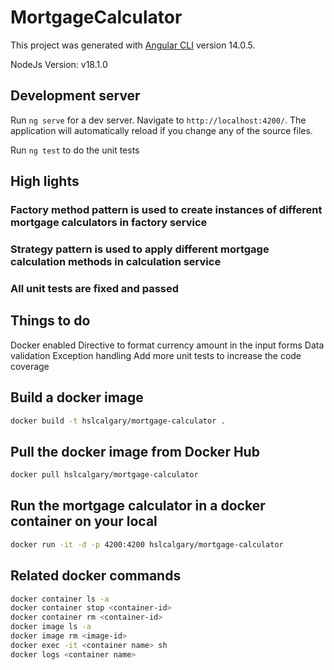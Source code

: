 # MortgageCalculator

This project was generated with [Angular CLI](https://github.com/angular/angular-cli) version 14.0.5.

NodeJs Version: v18.1.0

## Development server

Run `ng serve` for a dev server. Navigate to `http://localhost:4200/`. The application will automatically reload if you change any of the source files.

Run `ng test` to do the unit tests

## High lights

### Factory method pattern is used to create instances of different mortgage calculators in factory service

### Strategy pattern is used to apply different mortgage calculation methods in calculation service

### All unit tests are fixed and passed


## Things to do

Docker enabled
Directive to format currency amount in the input forms
Data validation
Exception handling
Add more unit tests to increase the code coverage

## Build a docker image
```bash
docker build -t hslcalgary/mortgage-calculator .
```
## Pull the docker image from Docker Hub
```bash
docker pull hslcalgary/mortgage-calculator
```

## Run the mortgage calculator in a docker container on your local
```bash
docker run -it -d -p 4200:4200 hslcalgary/mortgage-calculator
```
## Related docker commands
```bash
docker container ls -a
docker container stop <container-id>
docker container rm <container-id>
docker image ls -a
docker image rm <image-id>
docker exec -it <container name> sh
docker logs <container name>
```
